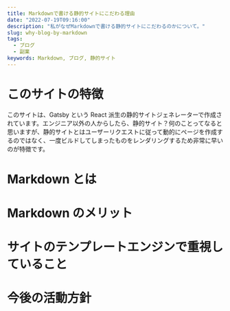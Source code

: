 ```yaml
---
title: Markdownで書ける静的サイトにこだわる理由
date: "2022-07-19T09:16:00"
description: "私がなぜMarkdownで書ける静的サイトにこだわるのかについて。"
slug: why-blog-by-markdown
tags:
  - ブログ
  - 副業
keywords: Markdown, ブログ, 静的サイト
---
```


# このサイトの特徴

このサイトは、Gatsby という React 派生の静的サイトジェネレーターで作成されています。エンジニア以外の人からしたら、静的サイト？何のことってなると思いますが、静的サイトとはユーザーリクエストに従って動的にページを作成するのではなく、一度ビルドしてしまったものをレンダリングするため非常に早いのが特徴です。

# Markdown とは

# Markdown のメリット

# サイトのテンプレートエンジンで重視していること

# 今後の活動方針
